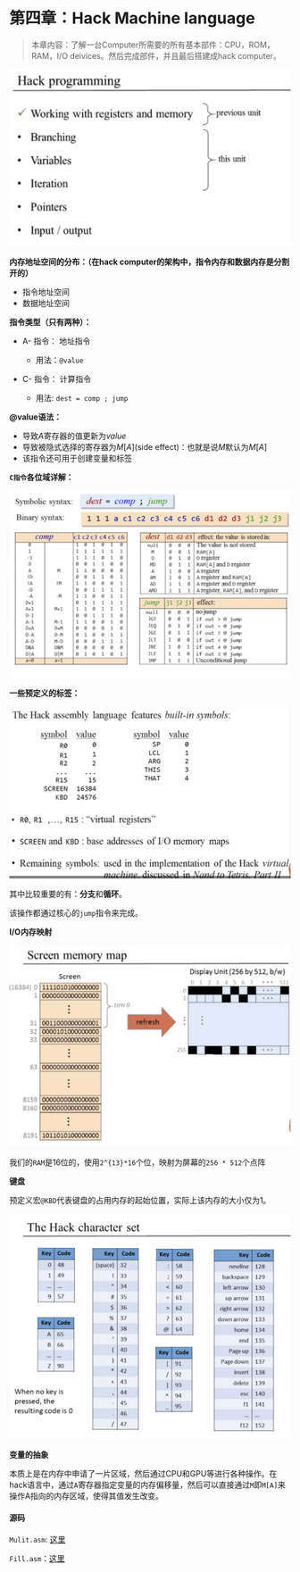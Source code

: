 # 第四章：Hack Machine language

> 本章内容：了解一台Computer所需要的所有基本部件：CPU，ROM，RAM，I/O deivices。然后完成部件，并且最后搭建成hack computer。



<img src="https://github.com/coderhare/nand2tetris/blob/main/Images/hack_contents.png" />

**内存地址空间的分布：（在hack computer的架构中，指令内存和数据内存是分割开的）**

- 指令地址空间
- 数据地址空间



**指令类型（只有两种）：**

- A- 指令： 地址指令
  - 用法：`@value`

- C- 指令： 计算指令
  - 用法:  `dest = comp ; jump`

**@value语法：**

- 导致$A$寄存器的值更新为$value$
- 导致被隐式选择的寄存器为$M[A]$(side effect)：也就是说$M$默认为$M[A]$
- 该指令还可用于创建变量和标签



**`C指令`各位域详解：**

![image-20211011190905670](https://github.com/coderhare/nand2tetris/blob/main/Images/C_instruction.png)

**一些预定义的标签：**

![image-20211011201712082](https://github.com/coderhare/nand2tetris/blob/main/Images/hack_builtin_symbols.png)



其中比较重要的有：**分支**和**循环**。

该操作都通过核心的`jump`指令来完成。



**I/O内存映射**

<img src="https://github.com/coderhare/nand2tetris/blob/main/Images/hack_screenMemory_map.png" />

我们的`RAM`是16位的，使用`2^{13}*16`个位，映射为屏幕的`256 * 512`个点阵



**键盘**

预定义宏`@KBD`代表键盘的占用内存的起始位置，实际上该内存的大小仅为1。

<img src="https://github.com/coderhare/nand2tetris/blob/main/Images/hack_character_set.png" />

**变量的抽象**

本质上是在内存中申请了一片区域，然后通过CPU和GPU等进行各种操作。在hack语言中，通过`A`寄存器指定变量的内存偏移量，然后可以直接通过`M`即`M[A]​`来操作A指向的内存区域，使得其值发生改变。





#### 源码

`Mulit.asm`: [这里](https://github.com/coderhare/nand2tetris/blob/main/Documents/Code/Mult.asm)

`Fill.asm`：[这里](https://github.com/coderhare/nand2tetris/blob/main/Documents/Code/Fill.asm)
